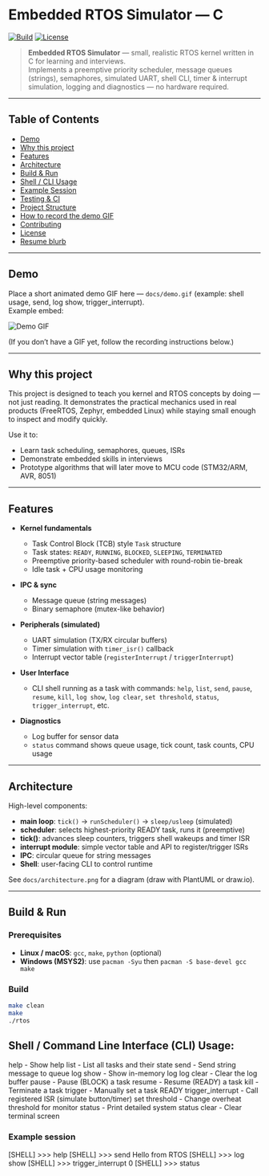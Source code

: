 # Embedded RTOS Simulator — C

[![Build](https://img.shields.io/github/actions/workflow/status/<GITHUB_USER>/<REPO>/ci.yml?branch=main)](https://github.com/<GITHUB_USER>/<REPO>/actions)
[![License](https://img.shields.io/badge/license-MIT-blue.svg)](LICENSE)

> **Embedded RTOS Simulator** — small, realistic RTOS kernel written in C for learning and interviews.  
> Implements a preemptive priority scheduler, message queues (strings), semaphores, simulated UART, shell CLI, timer & interrupt simulation, logging and diagnostics — no hardware required.

---

## Table of Contents

- [Demo](#demo)
- [Why this project](#why-this-project)
- [Features](#features)
- [Architecture](#architecture)
- [Build & Run](#build--run)
- [Shell / CLI Usage](#shell--cli-usage)
- [Example Session](#example-session)
- [Testing & CI](#testing--ci)
- [Project Structure](#project-structure)
- [How to record the demo GIF](#how-to-record-the-demo-gif)
- [Contributing](#contributing)
- [License](#license)
- [Resume blurb](#resume-blurb)

---

## Demo

Place a short animated demo GIF here — `docs/demo.gif` (example: shell usage, send, log show, trigger_interrupt).  
Example embed:

![Demo GIF](docs/demo.gif)

(If you don’t have a GIF yet, follow the recording instructions below.)

---

## Why this project

This project is designed to teach you kernel and RTOS concepts by doing — not just reading. It demonstrates the practical mechanics used in real products (FreeRTOS, Zephyr, embedded Linux) while staying small enough to inspect and modify quickly.

Use it to:
- Learn task scheduling, semaphores, queues, ISRs
- Demonstrate embedded skills in interviews
- Prototype algorithms that will later move to MCU code (STM32/ARM, AVR, 8051)

---

## Features

- **Kernel fundamentals**
  - Task Control Block (TCB) style `Task` structure
  - Task states: `READY`, `RUNNING`, `BLOCKED`, `SLEEPING`, `TERMINATED`
  - Preemptive priority-based scheduler with round-robin tie-break
  - Idle task + CPU usage monitoring

- **IPC & sync**
  - Message queue (string messages)
  - Binary semaphore (mutex-like behavior)

- **Peripherals (simulated)**
  - UART simulation (TX/RX circular buffers)
  - Timer simulation with `timer_isr()` callback
  - Interrupt vector table (`registerInterrupt` / `triggerInterrupt`)

- **User Interface**
  - CLI shell running as a task with commands: `help`, `list`, `send`, `pause`, `resume`, `kill`, `log show`, `log clear`, `set threshold`, `status`, `trigger_interrupt`, etc.

- **Diagnostics**
  - Log buffer for sensor data
  - `status` command shows queue usage, tick count, task counts, CPU usage

---

## Architecture

High-level components:

- **main loop**: `tick()` → `runScheduler()` → `sleep/usleep` (simulated)
- **scheduler**: selects highest-priority READY task, runs it (preemptive)
- **tick()**: advances sleep counters, triggers shell wakeups and timer ISR
- **interrupt module**: simple vector table and API to register/trigger ISRs
- **IPC**: circular queue for string messages
- **Shell**: user-facing CLI to control runtime

See `docs/architecture.png` for a diagram (draw with PlantUML or draw.io).

---

## Build & Run

### Prerequisites

- **Linux / macOS**: `gcc`, `make`, `python` (optional)
- **Windows (MSYS2)**: use `pacman -Syu` then `pacman -S base-devel gcc make`

### Build

```bash
make clean
make
./rtos
```

## Shell / Command Line Interface (CLI) Usage:

help                       - Show help
list                       - List all tasks and their state
send <message>             - Send string message to queue
log show                   - Show in-memory log
log clear                  - Clear the log buffer
pause <taskId>             - Pause (BLOCK) a task
resume <taskId>            - Resume (READY) a task
kill <taskId>              - Terminate a task
trigger <taskId>           - Manually set a task READY
trigger_interrupt <id>     - Call registered ISR (simulate button/timer)
set threshold <val>        - Change overheat threshold for monitor
status                     - Print detailed system status
clear                      - Clear terminal screen

### Example session

[SHELL] >>> help
[SHELL] >>> send Hello from RTOS
[SHELL] >>> log show
[SHELL] >>> trigger_interrupt 0
[SHELL] >>> status
